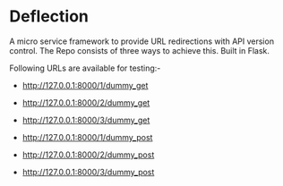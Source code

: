 # Deflection
A micro service framework to provide URL redirections with API version control.
The Repo consists of three ways to achieve this.
Built in Flask.

Following URLs are available for testing:-
- http://127.0.0.1:8000/1/dummy_get
- http://127.0.0.1:8000/2/dummy_get
- http://127.0.0.1:8000/3/dummy_get

- http://127.0.0.1:8000/1/dummy_post
- http://127.0.0.1:8000/2/dummy_post
- http://127.0.0.1:8000/3/dummy_post



